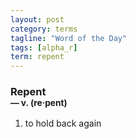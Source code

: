 ```yaml
---
layout: post
category: terms
tagline: "Word of the Day"
tags: [alpha_r]
term: repent
---
```


<h3>Repent<br/> <small>&mdash; v. (re<span>&middot;</span>pent)</small></h3>
<p><ol>
<li>to hold back again</li>
</ol></p>

